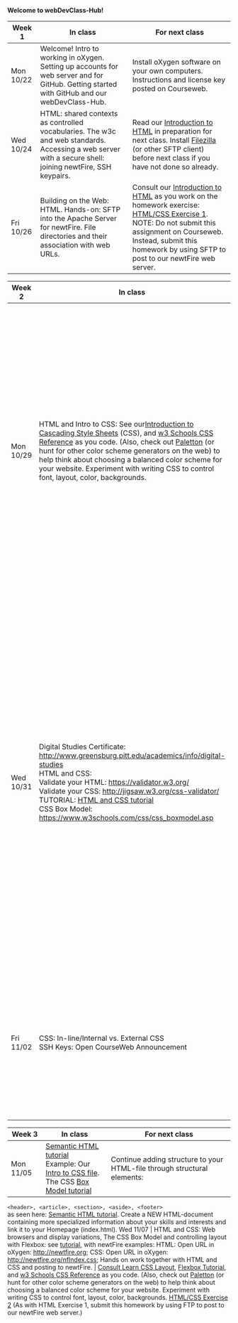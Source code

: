 **Welcome to webDevClass-Hub!**  

 Week 1| In class | For next class
 ---- | ---- | ----   
 Mon 10/22 | Welcome! Intro to working in oXygen. Setting up accounts for web server and for GitHub. Getting started with GitHub and our webDevClass-Hub. | Install oXygen software on your own computers. Instructions and license key posted on Courseweb.  
 Wed 10/24 | HTML: shared contexts as controlled vocabularies. The w3c and web standards. Accessing a web server with a secure shell: joining newtFire, SSH keypairs.|  Read our [Introduction to HTML](http://dh.newtfire.org/explainHTML.html) in preparation for next class. Install [Filezilla](https://filezilla-project.org/) (or other SFTP client) before next class if you have not done so already.
 Fri 10/26 | Building on the Web: HTML. Hands-on: SFTP into the Apache Server for newtFire. File directories and their association with web URLs. | Consult our [Introduction to HTML](http://dh.newtfire.org/explainHTML.html) as you work on the homework exercise: [HTML/CSS Exercise 1](http://dh.newtfire.org/HTMLExercise1.html). NOTE: Do not submit this assignment on Courseweb. Instead, submit this homework by using SFTP to post to our newtFire web server.
 
 Week 2 | In class | For next class  
 ---- | ---- | ----   
 Mon 10/29 | HTML and Intro to CSS: See our[Introduction to Cascading Style Sheets](http://dh.newtfire.org/explainCSS.html) (CSS), and [w3 Schools CSS Reference](http://www.w3schools.com/css/) as you code. (Also, check out [Paletton](http://paletton.com/#uid=1000u0kllllaFw0g0qFqFg0w0aF) (or hunt for other color scheme generators on the web) to help think about choosing a balanced color scheme for your website. Experiment with writing CSS to control font, layout, color, backgrounds.  |[HTML and CSS Homework](http://dh.newtfire.org/HTMLExercise1.html): Improve the HTML of your index.html file and add CSS from an associated CSS-file. **No in-line CSS inside your HTML-file**  (As with the first HTML Homework, submit this homework by using FTP to post your updated HTML-file and associated CSS-file our newtFire web server.)
  Wed 10/31 | Digital Studies Certificate: http://www.greensburg.pitt.edu/academics/info/digital-studies<br/>HTML and CSS:<br/>Validate your HTML: https://validator.w3.org/<br/>Validate your CSS: http://jigsaw.w3.org/css-validator/<br/>TUTORIAL: [HTML and CSS tutorial](https://learn.shayhowe.com/html-css/building-your-first-web-page/)<br/>CSS Box Model: https://www.w3schools.com/css/css_boxmodel.asp | HW-03: Improve your existing HTML and CSS: Add stying to new selectors besides the background (body-element). For ideas, see: [w3 Schools CSS Reference](http://www.w3schools.com/css/) and check out colors at: [Paletton](http://paletton.com/#uid=1000u0kllllaFw0g0qFqFg0w0aF). Use comments in both HTML and CSS to identify these changes. After uploading to webpage, check to see if your HTML and CSS are valid using the validator sites!
  Fri 11/02 | CSS: In-line/Internal vs. External CSS<br/>SSH Keys: Open CourseWeb Announcement<br/> | Homework-04: Remove all internal and in-line CSS in your HTML files, Improve your HTML by including Semantic Structure, as described in the [Semantic HTML tutorial](https://learn.shayhowe.com/html-css/getting-to-know-html/).

   Week 3 | In class | For next class  
 ---- | ---- | ----  
 Mon 11/05 | [Semantic HTML tutorial](https://learn.shayhowe.com/html-css/getting-to-know-html/)<br/>Example: Our [Intro to CSS file](http://dh.newtfire.org/explainCSS.html).<br/>The CSS [Box Model tutorial](https://learn.shayhowe.com/html-css/opening-the-box-model/) | Continue adding structure to your HTML-file through structural elements:
 `<header>, <article>, <section>, <aside>, <footer>`  
as seen here: [Semantic HTML tutorial](https://learn.shayhowe.com/html-css/getting-to-know-html/).
Create a NEW HTML-document containing more specialized information about your skills and interests and link it to your Homepage (index.html).
 Wed 11/07 | HTML and CSS: Web browsers and display variations, The CSS Box Model and controlling layout with Flexbox: see [tutorial](https://internetingishard.com/html-and-css/flexbox/), with newtFire examples: HTML: Open URL in oXygen: http://newtfire.org; CSS: Open URL in oXygen: http://newtfire.org/nfIndex.css; Hands on work together with HTML and CSS and posting to newtFire. | [Consult Learn CSS Layout](http://learnlayout.com/), [Flexbox Tutorial](https://internetingishard.com/html-and-css/flexbox/), and [w3 Schools CSS Reference](http://www.w3schools.com/css/) as you code. (Also, check out [Paletton](http://paletton.com/#uid=1000u0kllllaFw0g0qFqFg0w0aF) (or hunt for other color scheme generators on the web) to help think about choosing a balanced color scheme for your website. Experiment with writing CSS to control font, layout, color, backgrounds. [HTML/CSS Exercise 2](http://dh.newtfire.org/HTMLExercise2.html) (As with HTML Exercise 1, submit this homework by using FTP to post to our newtFire web server.)
 
